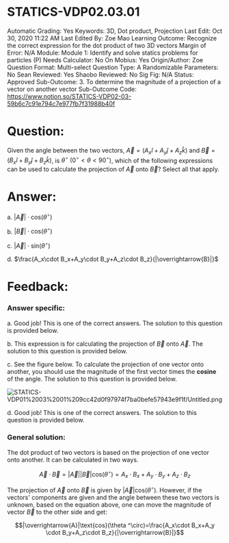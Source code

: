 # STATICS-VDP02.03.01

Automatic Grading: Yes
Keywords: 3D, Dot product, Projection
Last Edit: Oct 30, 2020 11:22 AM
Last Edited By: Zoe Mao
Learning Outcome: Recognize the correct expression for the dot product of two 3D vectors
Margin of Error: N/A
Module: Module 1: Identify and solve statics problems for particles (P)
Needs Calculator: No
On Mobius: Yes
Origin/Author: Zoe
Question Format: Multi-select
Question Type: A
Randomizable Parameters: No
Sean Reviewed: Yes
Shaobo Reviewed: No
Sig Fig: N/A
Status: Approved
Sub-Outcome: 3. To determine the magnitude of a projection of a vector on another vector
Sub-Outcome Code: https://www.notion.so/STATICS-VDP02-03-59b6c7c91e794c7e977fb7f31988b40f

# Question:

Given the angle between the two vectors, $\overrightarrow{A}=(A_x\hat{i}+A_y\hat{j}+A_z\hat{k})$ and $\overrightarrow{B}=(B_x\hat{i}+B_y\hat{j}+B_z\hat{k})$, is $\theta ^\circ$ $(0^\circ<\theta<90^\circ)$, which of the following expressions can be used to calculate the projection of $\overrightarrow{A}$ onto $\overrightarrow{B}$? Select all that apply.

# Answer:

a. $|\overrightarrow{A}|\cdot \text{cos}(\theta ^\circ)$

b. $|\overrightarrow{B}|\cdot \text{cos}(\theta ^\circ)$

c. $|\overrightarrow{A}|\cdot \text{sin}(\theta ^\circ)$

d. $\frac{A_x\cdot B_x+A_y\cdot B_y+A_z\cdot B_z}{|\overrightarrow{B}|}$

# Feedback:

### Answer specific:

a. Good job!  This is one of the correct answers.  The solution to this question is provided below. 

b. This expression is for calculating the projection of $\overrightarrow{B}$ onto $\overrightarrow{A}.$ The solution to this question is provided below. 

c. See the figure below.  To calculate the projection of one vector onto another, you should use the magnitude of the first vector times the **cosine** of the angle. The solution to this question is provided below. 

![STATICS-VDP01%2003%2001%209cc42d0f97974f7ba0befe57943e9f1f/Untitled.png](STATICS-VDP01%2003%2001%209cc42d0f97974f7ba0befe57943e9f1f/Untitled.png)

d. Good job! This is one of the correct answers.  The solution to this question is provided below. 

### General solution:

The dot product of two vectors is based on the projection of one vector onto another. It can be calculated in two ways.

$$\overrightarrow{A}\cdot\overrightarrow{B}=|\overrightarrow{A}||\overrightarrow{B}|\text{cos}(\theta ^\circ)=A_x\cdot B_x+A_y \cdot B_y+A_z\cdot B_z$$

The projection of $\overrightarrow{A}$ onto $\overrightarrow{B}$ is given by $|\overrightarrow{A}|\text{cos}(\theta ^\circ)$. However, if the vectors' components are given and the angle between these two vectors is unknown, based on the equation above, one can move the magnitude of vector $\overrightarrow{B}$ to the other side and get:

$$|\overrightarrow{A}|\text{cos}(\theta ^\circ)=\frac{A_x\cdot B_x+A_y \cdot B_y+A_z\cdot B_z}{|\overrightarrow{B}|}$$